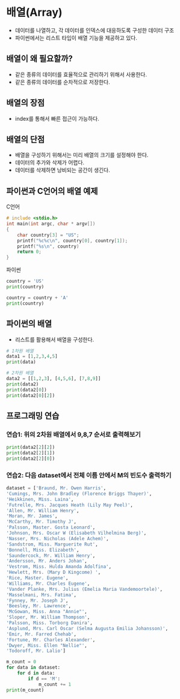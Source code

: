 # 배열(Array)

- 데이터를 나열하고, 각 데이터를 인덱스에 대응하도록 구성한 데이터 구조
- 파이썬에서는 리스트 타입이 배열 기능을 제공하고 있다.

## 배열이 왜 필요할까?

- 같은 종류의 데이터를 효율적으로 관리하기 위해서 사용한다.
- 같은 종류의 데이터를 순차적으로 저장한다.

## 배열의 장점

- index를 통해서 빠른 접근이 가능하다.

## 배열의 단점

- 배열을 구성하기 위해서는 미리 배열의 크기를 설정해야 한다.
- 데이터의 추가와 삭제가 어렵다.
- 데이터를 삭제하면 낭비되는 공간이 생긴다.

## 파이썬과 C언어의 배열 예제

C언어

```c
# include <stdio.h>
int main(int argc, char * argv[])
{
    char country[3] = "US";
    printf("%c%c\n", country[0], country[1]);
    printf("%s\n", country)
    return 0;
}
```

파이썬

```python
country = 'US'
print(country)

country = country + 'A'
print(country)
```

## 파이썬의 배열

- 리스트를 활용해서 배열을 구성한다.

```python
# 1차원 배열
data1 = [1,2,3,4,5]
print(data)

# 2차원 배열
data2 = [[1,2,3], [4,5,6], [7,8,9]]
print(data2)
print(data2[0])
print(data2[0][2])
```

## 프로그래밍 연습

### 연습1: 위의 2차원 배열에서 9,8,7 순서로 출력해보기

```python
print(data2[2][2])
print(data2[2][1])
print(data2[2][0])
```

### 연습2: 다음 dataset에서 전체 이름 안에서 M의 빈도수 출력하기

```python
dataset = ['Braund, Mr. Owen Harris',
'Cumings, Mrs. John Bradley (Florence Briggs Thayer)',
'Heikkinen, Miss. Laina',
'Futrelle, Mrs. Jacques Heath (Lily May Peel)',
'Allen, Mr. William Henry',
'Moran, Mr. James',
'McCarthy, Mr. Timothy J',
'Palsson, Master. Gosta Leonard',
'Johnson, Mrs. Oscar W (Elisabeth Vilhelmina Berg)',
'Nasser, Mrs. Nicholas (Adele Achem)',
'Sandstrom, Miss. Marguerite Rut',
'Bonnell, Miss. Elizabeth',
'Saundercock, Mr. William Henry',
'Andersson, Mr. Anders Johan',
'Vestrom, Miss. Hulda Amanda Adolfina',
'Hewlett, Mrs. (Mary D Kingcome) ',
'Rice, Master. Eugene',
'Williams, Mr. Charles Eugene',
'Vander Planke, Mrs. Julius (Emelia Maria Vandemoortele)',
'Masselmani, Mrs. Fatima',
'Fynney, Mr. Joseph J',
'Beesley, Mr. Lawrence',
'McGowan, Miss. Anna "Annie"',
'Sloper, Mr. William Thompson',
'Palsson, Miss. Torborg Danira',
'Asplund, Mrs. Carl Oscar (Selma Augusta Emilia Johansson)',
'Emir, Mr. Farred Chehab',
'Fortune, Mr. Charles Alexander',
'Dwyer, Miss. Ellen "Nellie"',
'Todoroff, Mr. Lalio']

m_count = 0
for data in dataset:
    for d in data:
        if d == 'M':
            m_count += 1
print(m_count)
```
